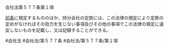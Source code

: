 会社法第５７７条第１項

[前条](会社法＿＿＿＿第５７６条第１項)に規定するもののほか、持分会社の定款には、この法律の規定により定款の定めがなければその効力を生じない事項及びその他の事項でこの法律の規定に違反しないものを記載し、又は記録することができる。

#会社法
#会社法/第５７７条
#会社法/第５７７条/第１項
